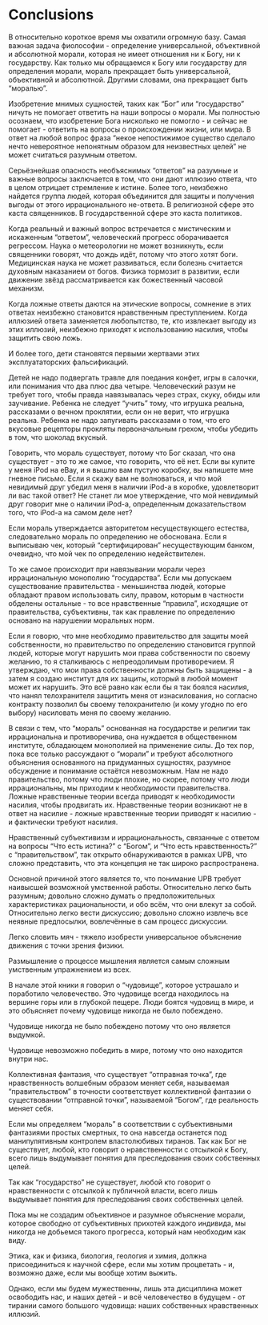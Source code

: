 # Conclusions

В относительно короткое время мы охватили огромную базу. Самая важная задача фиолософии - определение универсальной, объективной и абсолютной морали, которая не имеет отношения ни к Богу, ни к государству. Как только мы обращаемся к Богу или государству для определения морали, мораль прекращает быть универсальной, объективной и абсолютной. Другими словами, она прекращает быть “моралью”.

Изобретение мнимых сущностей, таких как “Бог” или “государство” ничуть не помогает ответить на наши вопросы о морали.
Мы полностью осознаем, что изобретение Бога нисколько не помогло - и сейчас не помогает - ответить на вопросы о происхождении жизни, или мира. В ответ на любой вопрос фраза “некое непостижимое существо сделало нечто невероятное непонятным образом для неизвестных целей” не может считаться разумным ответом.

Серьёзнейшая опасность необъяснимых “ответов” на разумные и важные вопросы заключается в том, что они дают иллюзию ответа, что в целом отрицает стремление к истине. Более того, неизбежно найдется группа людей, которая объединится для защиты и получения выгоды от этого иррационального не-ответа. В религиозной сфере это каста священников. В государственной сфере это каста политиков.

Когда реальный и важный вопрос встречается с мистическим и искаженным “ответом”, человеческий прогресс оборачивается регрессом. Наука о метеорологии не может возникнуть, если священники говорят, что дождь идёт, потому что этого хотят боги. Медицинская наука не может развиваться, если болезнь считается духовным наказанием от богов. Физика тормозит в развитии, если движение звёзд рассматривается как божественный часовой механизм.

Когда ложные ответы даются на этические вопросы, сомнение в этих ответах неизбежно становится нравственным преступлением. Когда иллюзией ответа заменяется любопытство, те, кто извлекает выгоду из этих иллюзий, неизбежно приходят к использованию насилия, чтобы защитить свою ложь.

И более того, дети становятся первыми жертвами этих эксплуататорских фальсификаций. 

Детей не надо подвергать травле для поедания конфет, игры в салочки, или понимания что два плюс два четыре. Человеческий разум не требует того, чтобы правда навязывалась через страх, скуку, обиды или заучивание. Ребенка не следует “учить” тому, что игрушка реальна, рассказами о вечном проклятии, если он не верит, что игрушка реальна. Ребенка не надо запугивать рассказами о том, что его вкусовые рецепторы прокляты первоначальным грехом, чтобы убедить в том, что шоколад вкусный.

Говорить, что мораль существует, потому что Бог сказал, что она существует - это то же самое, что говорить, что её нет. Если вы купите у меня iPod на eBay, и я вышлю вам пустую коробку, вы напишете мне гневное письмо. Если я скажу вам не волноваться, и что мой невидимый друг убедил меня в наличии iPod-а в коробке, удовлетворит ли вас такой ответ? Не станет ли мое утверждение, что мой невидимый друг говорит мне о наличии iPod-а, определенным доказательством того, что iPod-а на самом деле нет?

Если мораль утверждается авторитетом несуществующего естества, следовательно мораль по определению не обоснована. Если я выписываю чек, который “сертифицирован” несуществующим банком, очевидно, что мой чек по определению недействителен.

То же самое происходит при навязывании морали через иррациональную монополию “государства”. Если мы допускаем существование правительства - меньшинства людей, которые обладают правом использовать силу, правом, которым в частности обделены остальные - то все нравственные “правила”, исходящие от правительства, субъективны, так как правление по определению основано на нарушении моральных норм.

Если я говорю, что мне необходимо правительство для защиты моей собственности, но правительство по определению становится группой людей, которые могут нарушить мои права собственности по своему желанию, то я сталкиваюсь с непреодолимым противоречием. Я утверждаю, что мои права собственности должны быть защищены - а затем я создаю институт для их защиты, который в любой момент может их нарушить. Это всё равно как если бы я так боялся насилия, что нанял телохранителя защитить меня от изнасилования, но согласно контракту позволил бы своему телохранителю (и кому угодно по его выбору) насиловать меня по своему желанию.

В связи с тем, что “мораль” основанная на государстве и религии так иррациональна и противоречива, она нуждается в общественном институте, обладающем монополией на применение силы. До тех пор, пока все только рассуждают о “морали” и требуют абсолютного объяснения основанного на придуманных сущностях, разумное обсуждение и понимание остаётся невозможным. Нам не надо правительство, потому что люди плохие, но скорее, потому что люди иррациональны, мы приходим к необходимости правительства. Ложные нравственные теории всегда приводят к необходимости насилия, чтобы продвигать их. Нравственные теории возникают не в ответ на насилие - ложные нравственные теории приводят к насилию - и фактически требуют насилия.

Нравственный субъективизм и иррациональность, связанные с ответом на вопросы “Что есть истина?” с “Богом”, и “Что есть нравственность?” с “правительством”, так открыто обнаруживаются в рамках UPB, что сложно представить, что эта концепция не так широко распространена.

Основной причиной этого является то, что понимание UPB требует наивысшей возможной умственной работы. Относительно легко быть разумным; довольно сложно думать о предположительных характеристиках рациональности, и обо всём, что они влекут за собой. Относительно легко вести дискуссию; довольно сложно извлечь все неявные предпосылки, вовлечённые в сам процесс дискуссии.


Легко словить мяч - тяжело изобрести универсальное объяснение движения с точки зрения физики.

Размышление о процессе мышления является самым сложным умственным упражнением из всех.

В начале этой кники я говорил о “чудовище”, которое устрашало и поработило человечество. Это чудовище всегда находилось на вершине горы или в глубокой пещере. Люди боятся чудовищ в мире, и это объясняет почему чудовище никогда не было побеждено.

Чудовище никогда не было побеждено потому что оно является выдумкой.

Чудовище невозможно победить в мире, потому что оно находится внутри нас.

Коллективная фантазия, что существует “отправная точка”, где нравственность волшебным образом меняет себя, называемая “правительством” в точности соответствует коллективной фантазии о существовании “отправной точки”, называемой “Богом”, где реальность меняет себя.

Если мы определяем “мораль” в соответствии с субъективными фантазиями простых смертных, то она навсегда останется под манипулятивным контролем властолюбивых тиранов. Так как Бог не существует, любой, кто говорит о нравственности с отсылкой к Богу, всего лишь выдумывает понятия для преследования своих собственных целей.

Так как “государство” не существует, любой кто говорит о нравственности с отсылкой к публичной власти, всего лишь выдумывает понятия для преследования своих собственных целей.

Пока мы не создадим объективное и разумное объяснение морали, которое свободно от субъективных прихотей каждого индивида, мы никогда не добьемся такого прогресса, который нам необходим как виду.

Этика, как и физика, биология, геология и химия, должна присоединиться к научной сфере, если мы хотим процветать - и, возможно даже, если мы вообще хотим выжить.

Однако, если мы будем мужественны, лишь эта дисциплина может освободить нас, и наших детей - и всё человечество в будущем - от тирании самого большого чудовища: наших собственных нравственных иллюзий.
